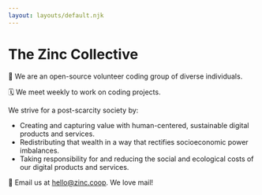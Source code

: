 ```yaml
---
layout: layouts/default.njk
---
```

# The Zinc Collective

🤗 We are an open-source volunteer coding group of diverse individuals.

🗓️ We meet weekly to work on coding projects.

We strive for a post-scarcity society by:

*   Creating and capturing value with human-centered, sustainable digital products and services.
*   Redistributing that wealth in a way that rectifies socioeconomic power imbalances.
*   Taking responsibility for and reducing the social and ecological costs of our digital products and services.

<p>💌 Email us at <a class="underline" href="mailto:hello@zinc.coop">hello@zinc.coop</a>. We love mail!</p>
